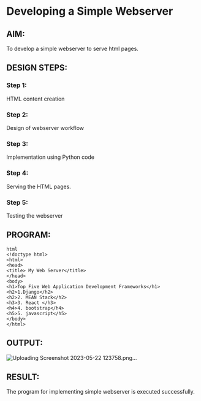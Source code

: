 # Developing a Simple Webserver
## AIM:
To develop a simple webserver to serve html pages.

## DESIGN STEPS:
### Step 1: 
HTML content creation
### Step 2:
Design of webserver workflow
### Step 3:
Implementation using Python code
### Step 4:
Serving the HTML pages.
### Step 5:
Testing the webserver

## PROGRAM:
```
html
<!doctype html>
<html>
<head>
<title> My Web Server</title>
</head>
<body>
<h1>Top Five Web Application Development Frameworks</h1>
<h2>1.Django</h2>
<h2>2. MEAN Stack</h2>
<h3>3. React </h3>
<h4>4. bootstrap</h4>
<h5>5. javascript</h5> 
</body>
</html>
```

## OUTPUT:

![Uploading Screenshot 2023-05-22 123758.png…]()


## RESULT:
The program for implementing simple webserver is executed successfully.
